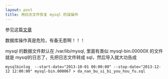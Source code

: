 ```yaml
---
layout: post
title: 用日志文件恢复 mysql 的误操作 
---
```


参见这篇[文章](http://blog.csdn.net/yhjsspz/article/details/17360809)

数据库操作真是危险，有备无患啊！！！

mysql 的数据文件默认在 /var/lib/mysql, 里面有类似 mysql-bin.00000X 的文件就是 mysql的日志了，先把日志文件转成 sql，然后导入就大功告成

`mysqlbinlog  --start-date="2013-10-01 00:00:00" --stop-date="2013-12-12 12:00:00" mysql-bin.000067 > da_nan_bu_si_bi_you_hou_fu.sql`
